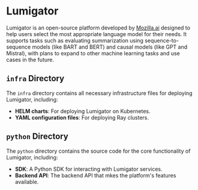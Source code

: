 # Lumigator

Lumigator is an open-source platform developed by [Mozilla.ai](https://www.mozilla.ai/) designed to
help users select the most appropriate language model for their needs. It supports tasks such as
evaluating summarization using sequence-to-sequence models (like BART and BERT) and causal models
(like GPT and Mistral), with plans to expand to other machine learning tasks and use cases in the
future.

## `infra` Directory

The `infra` directory contains all necessary infrastructure files for deploying Lumigator,
including:

- **HELM charts**: For deploying Lumigator on Kubernetes.
- **YAML configuration files**: For deploying Ray clusters.

## `python` Directory

The `python` directory contains the source code for the core functionality of Lumigator,
including:

- **SDK**: A Python SDK for interacting with Lumigator services.
- **Backend API**: The backend API that mkes the platform's features available.

